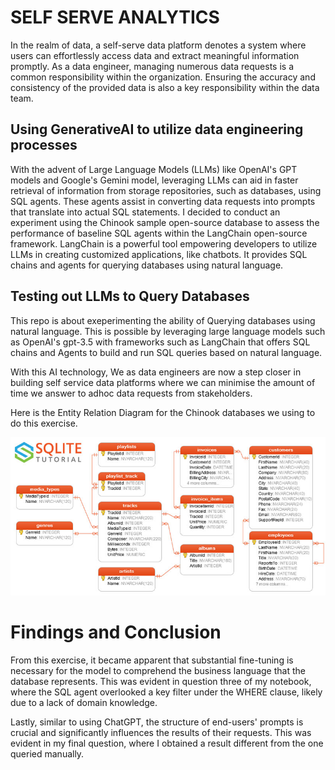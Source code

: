 # SELF SERVE ANALYTICS

In the realm of data, a self-serve data platform denotes a system where users can effortlessly access data and extract meaningful information promptly. As a data engineer, managing numerous data requests is a common responsibility within the organization. Ensuring the accuracy and consistency of the provided data is also a key responsibility within the data team.

## Using GenerativeAI to utilize data engineering processes

With the advent of Large Language Models (LLMs) like OpenAI's GPT models and Google's Gemini model, leveraging LLMs can aid in faster retrieval of information from storage repositories, such as databases, using SQL agents. These agents assist in converting data requests into prompts that translate into actual SQL statements.
I decided to conduct an experiment using the Chinook sample open-source database to assess the performance of baseline SQL agents within the LangChain open-source framework. LangChain is a powerful tool empowering developers to utilize LLMs in creating customized applications, like chatbots. It provides SQL chains and agents for querying databases using natural language.


## Testing out LLMs to Query Databases

This repo is about exeperimenting the ability of Querying databases using natural language. This is possible by leveraging large language models such as OpenAI's gpt-3.5 with frameworks such as LangChain that offers SQL chains and Agents to build and run SQL queries based on natural language.

With this AI technology, We as data engineers are now a step closer in building self service data platforms where we can minimise the amount of time we answer to adhoc data requests from stakeholders. 

Here is the Entity Relation Diagram for the Chinook databases we using to do this exercise.

![Alt text](sql-agents/image.png)


# Findings and Conclusion

From this exercise, it became apparent that substantial fine-tuning is necessary for the model to comprehend the business language that the database represents. This was evident in question three of my notebook, where the SQL agent overlooked a key filter under the WHERE clause, likely due to a lack of domain knowledge.

Lastly, similar to using ChatGPT, the structure of end-users' prompts is crucial and significantly influences the results of their requests. This was evident in my final question, where I obtained a result different from the one queried manually.